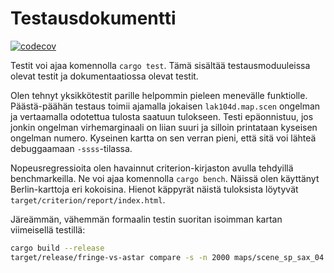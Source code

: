 # Testausdokumentti
[![codecov](https://codecov.io/github/Halmela/fringe-vs-astar/graph/badge.svg?token=7DFEU4IESG)](https://codecov.io/github/Halmela/fringe-vs-astar)


Testit voi ajaa komennolla `cargo test`.
Tämä sisältää testausmoduuleissa olevat testit ja dokumentaatiossa olevat testit.

Olen tehnyt yksikkötestit parille helpommin pieleen menevälle funktiolle.
Päästä-päähän testaus toimii ajamalla jokaisen `lak104d.map.scen` ongelman ja vertaamalla odotettua tulosta saatuun tulokseen.
Testi epäonnistuu, jos jonkin ongelman virhemarginaali on liian suuri ja silloin printataan kyseisen ongelman numero.
Kyseinen kartta on sen verran pieni, että sitä voi lähteä debuggaamaan `-ssss`-tilassa.


Nopeusregressioita olen havainnut criterion-kirjaston avulla tehdyillä benchmarkeilla.
Ne voi ajaa komennolla `cargo bench`.
Näissä olen käyttänyt Berlin-karttoja eri kokoisina.
Hienot käppyrät näistä tuloksista löytyvät `target/criterion/report/index.html`.


Järeämmän, vähemmän formaalin testin suoritan isoimman kartan viimeisellä testillä:
```bash
cargo build --release
target/release/fringe-vs-astar compare -s -n 2000 maps/scene_sp_sax_04.map
```
